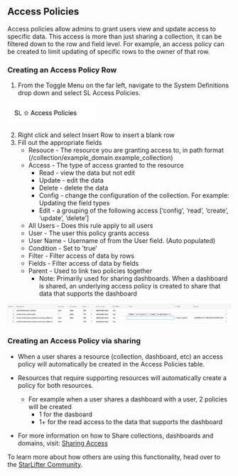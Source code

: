 ## Access Policies
Access policies allow admins to grant users view and update access to specific data. This access is more than just sharing a collection, it can be filtered down to the row and field level. For example, an access policy can be created to limit updating of specific rows to the owner of that row.

### Creating an Access Policy Row
1. From the Toggle Menu on the far left, navigate to the System Definitions drop down and select SL Access Policies.


<img src="../assets/access_policy_1.png"  style="width:200px" class="border"></img>


2. Right click and select Insert Row to insert a blank row
3. Fill out the appropriate fields 
   * Resouce - The resource you are granting access to, in path format (/collection/example_domain.example_collection) 
   * Access - The type of access granted to the resource
      * Read -  view the data but not edit
      * Update -  edit the data 
      * Delete -  delete the data
      * Config - change the configuration of the collection. For example: Updating the field types
      * Edit - a grouping of the following access [‘config’, ‘read’, ‘create’, ‘update’, ‘delete’]
   * All Users - Does this rule apply to all users
   * User - The user this policy grants access
   * User Name - Username of from the User field. (Auto populated)
   * Condition - Set to 'true'
   * Filter - Filter access of data by rows
   * Fields - Filter access of data by fields
   * Parent - Used to link two policies together
      * Note:  Primarily used for sharing dashboards. When a dashboard is shared, an underlying access policy is created to share that data that supports the dashboard


<img src="../assets/access_policy_2.png"  style="width:800px" class="border"></img>


### Creating an Access Policy via sharing
* When a user shares a resource (collection, dashboard, etc) an access policy will automatically be created in the Access Policies table.
* Resources that require supporting resources will automatically create a policy for both resources.
    * For example when a user shares a dashboard with a user, 2 policies will be created 
      * 1 for the dasboard
      * 1+ for the read access to the data that supports the dashboard

* For more information on how to Share collections, dashboards and domains, visit: [Sharing Access](/docs/how_to/sharing_access.md)



To learn more about how others are using this functionality, head over to the [StarLifter Community](https://community.starlifter.io).
